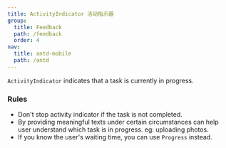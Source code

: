 ```yaml
---
title: ActivityIndicator 活动指示器
group:
  title: Feedback
  path: /feedback
  order: 4
nav:
  title: antd-mobile
  path: /antd
---
```


`ActivityIndicator` indicates that a task is currently in progress.

### Rules
- Don't stop activity indicator if the task is not completed.
- By providing meaningful texts under certain circumstances can help user understand which task is in progress. eg: uploading photos.
- If you know the user's waiting time, you can use `Progress` instead.

<code src="./demos/basic.tsx" />

<API/>